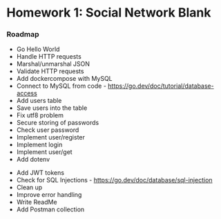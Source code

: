 # Homework 1: Social Network Blank


### Roadmap

+ Go Hello World
+ Handle HTTP requests
+ Marshal/unmarshal JSON
+ Validate HTTP requests
+ Add dockercompose with MySQL
+ Connect to MySQL from code - https://go.dev/doc/tutorial/database-access
+ Add users table
+ Save users into the table
+ Fix utf8 problem
+ Secure storing of passwords
+ Check user password
+ Implement user/register
+ Implement login
+ Implement user/get
+ Add dotenv
- Add JWT tokens
- Check for SQL Injections - https://go.dev/doc/database/sql-injection
- Clean up
- Improve error handling
- Write ReadMe
- Add Postman collection